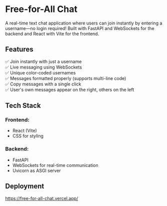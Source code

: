 # Free-for-All Chat

A real-time text chat application where users can join instantly by entering a username—no login required! Built with FastAPI and WebSockets for the backend and React with Vite for the frontend.

## Features
✅ Join instantly with just a username  
✅ Live messaging using WebSockets  
✅ Unique color-coded usernames  
✅ Messages formatted properly (supports multi-line code)  
✅ Copy messages with a single click  
✅ User's own messages appear on the right, others on the left  

## Tech Stack
### **Frontend:**
- React (Vite)
- CSS for styling

### **Backend:**
- FastAPI
- WebSockets for real-time communication
- Uvicorn as ASGI server

## Deployment
https://free-for-all-chat.vercel.app/
